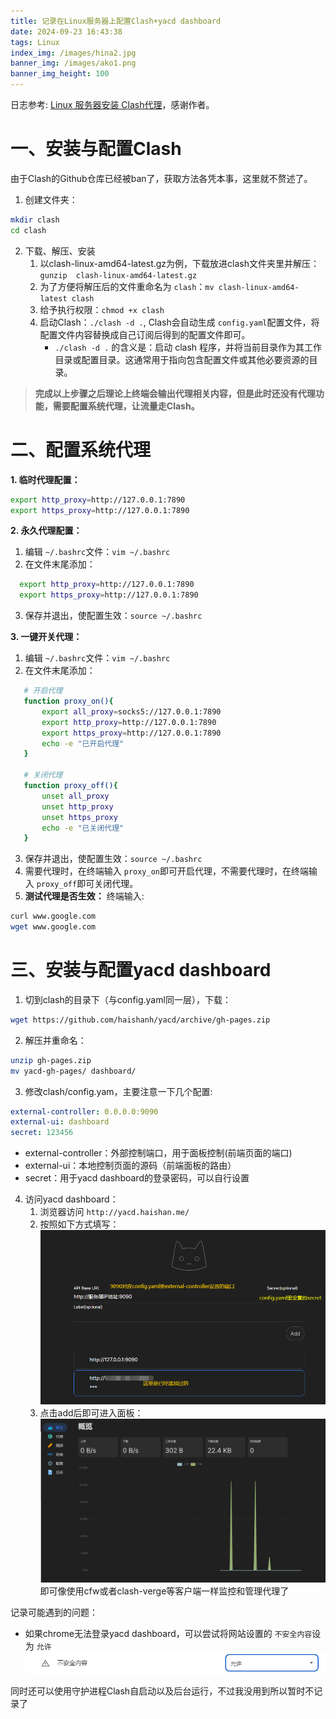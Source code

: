 ```yaml
---
title: 记录在Linux服务器上配置Clash+yacd dashboard
date: 2024-09-23 16:43:38
tags: Linux
index_img: /images/hina2.jpg
banner_img: /images/ako1.png
banner_img_height: 100
---
```

日志参考: [Linux 服务器安装 Clash代理](https://blog.myxuechao.com/post/36)，感谢作者。

# 一、安装与配置Clash

由于Clash的Github仓库已经被ban了，获取方法各凭本事，这里就不赘述了。

1. 创建文件夹：

```bash
mkdir clash
cd clash
```

2. 下载、解压、安装
   1. 以clash-linux-amd64-latest.gz为例，下载放进clash文件夹里并解压：`gunzip  clash-linux-amd64-latest.gz`
   2. 为了方便将解压后的文件重命名为 `clash`：`mv clash-linux-amd64-latest clash`
   3. 给予执行权限：`chmod +x clash`
   4. 启动Clash：`./clash -d .`, Clash会自动生成 `config.yaml`配置文件，将配置文件内容替换成自己订阅后得到的配置文件即可。
      - `./clash -d .` 的含义是：启动 clash 程序，并将当前目录作为其工作目录或配置目录。这通常用于指向包含配置文件或其他必要资源的目录。

> **完成以上步骤之后理论上终端会输出代理相关内容，但是此时还没有代理功能，需要配置系统代理，让流量走Clash。**

# 二、配置系统代理

**1. 临时代理配置：**

```bash
export http_proxy=http://127.0.0.1:7890
export https_proxy=http://127.0.0.1:7890
```

**2. 永久代理配置：**

1. 编辑 `~/.bashrc`文件：`vim ~/.bashrc`
2. 在文件末尾添加：

```bash
  export http_proxy=http://127.0.0.1:7890
  export https_proxy=http://127.0.0.1:7890
```

3. 保存并退出，使配置生效：`source ~/.bashrc`

**3. 一键开关代理：**

1. 编辑 `~/.bashrc`文件：`vim ~/.bashrc`
2. 在文件末尾添加：

```bash
   # 开启代理
   function proxy_on(){
       export all_proxy=socks5://127.0.0.1:7890
       export http_proxy=http://127.0.0.1:7890
       export https_proxy=http://127.0.0.1:7890
       echo -e "已开启代理"
   }

   # 关闭代理
   function proxy_off(){
       unset all_proxy
       unset http_proxy
       unset https_proxy
       echo -e "已关闭代理"
   }
```

3. 保存并退出，使配置生效：`source ~/.bashrc`
4. 需要代理时，在终端输入 `proxy_on`即可开启代理，不需要代理时，在终端输入 `proxy_off`即可关闭代理。
5. **测试代理是否生效：**
   终端输入:

```bash
curl www.google.com
wget www.google.com
```

# 三、安装与配置yacd dashboard

1. 切到clash的目录下（与config.yaml同一层），下载：

```bash
wget https://github.com/haishanh/yacd/archive/gh-pages.zip
```

2. 解压并重命名：

```bash
unzip gh-pages.zip
mv yacd-gh-pages/ dashboard/
```

3. 修改clash/config.yam，主要注意一下几个配置:

```yaml
external-controller: 0.0.0.0:9090
external-ui: dashboard
secret: 123456
```

- external-controller：外部控制端口，用于面板控制(前端页面的端口)
- external-ui：本地控制页面的源码（前端面板的路由）
- secret：用于yacd dashboard的登录密码，可以自行设置

4. 访问yacd dashboard：
   1. 浏览器访问 `http://yacd.haishan.me/`
   2. 按照如下方式填写：
      ![yacd](images\yacd.png)
   3. 点击add后即可进入面板：
      ![dashboard](images\dashboard.png)
      即可像使用cfw或者clash-verge等客户端一样监控和管理代理了

记录可能遇到的问题：

- 如果chrome无法登录yacd dashboard，可以尝试将网站设置的 `不安全内容`设为 `允许`
  ![网站设置](images\setting1.png)

同时还可以使用守护进程Clash自启动以及后台运行，不过我没用到所以暂时不记录了
